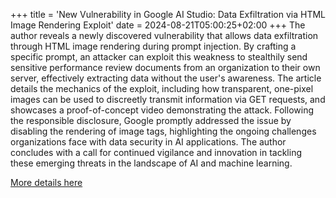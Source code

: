 +++
title = 'New Vulnerability in Google AI Studio: Data Exfiltration via HTML Image Rendering Exploit'
date = 2024-08-21T05:00:25+02:00
+++
The author reveals a newly discovered vulnerability that allows data exfiltration through HTML image rendering during prompt injection. By crafting a specific prompt, an attacker can exploit this weakness to stealthily send sensitive performance review documents from an organization to their own server, effectively extracting data without the user's awareness. The article details the mechanics of the exploit, including how transparent, one-pixel images can be used to discreetly transmit information via GET requests, and showcases a proof-of-concept video demonstrating the attack. Following the responsible disclosure, Google promptly addressed the issue by disabling the rendering of image tags, highlighting the ongoing challenges organizations face with data security in AI applications. The author concludes with a call for continued vigilance and innovation in tackling these emerging threats in the landscape of AI and machine learning.

[More details here](https://embracethered.com/blog/posts/2024/google-ai-studio-data-exfiltration-now-fixed/)
